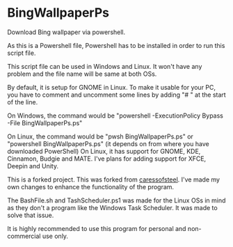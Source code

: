 # BingWallpaperPs
Download Bing wallpaper via powershell.

As this is a Powershell file, Powershell has to be installed in order to run this script file.

This script file can be used in Windows and Linux. It won't have any problem and the file name will be same at both OSs.

By default, it is setup for GNOME in Linux. To make it usable for your PC, you have to comment and uncomment some lines by adding "# " at the start of the line.

On Windows, the command would be "powershell -ExecutionPolicy Bypass -File BingWallpaperPs.ps"

On Linux, the command would be "pwsh BingWallpaperPs.ps" or "powershell BingWallpaperPs.ps" (it depends on from where you have downloaded PowerShell)
On Linux, it has support for GNOME, KDE, Cinnamon, Budgie and MATE. I've plans for adding support for XFCE, Deepin and Unity.

This is a forked project. This was forked from [caressofsteel](https://github.com/caressofsteel/bingwallpaper). I've made my own changes to enhance the functionality of the program.

The BashFile.sh and TashScheduler.ps1 was made for the Linux OSs in mind as they don't a program like the Windows Task Scheduler. It was made to solve that issue.

It is highly recommended to use this program for personal and non-commercial use only.
